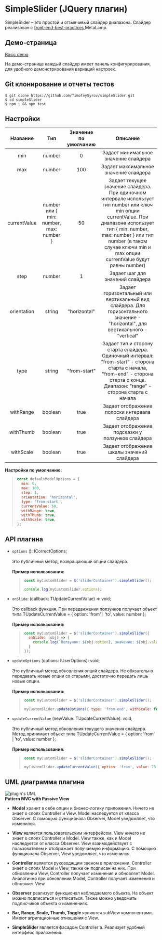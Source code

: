 # SimpleSlider (JQuery плагин)
SimpleSlider – это простой и отзывчивый слайдер диапазона. Слайдер реализован с [front-end-best-practices
](https://github.com/fullstack-development/front-end-best-practices) MetaLamp.

## Демо-страница
[Basic demo](https://timofeysyrov.github.io/simpleSlider/)

На демо-странице каждый слайдер имеет панель конфигурирования, для удобного демонстрирования вариаций настроек.

## Git клонирование и отчеты тестов
```
$ git clone https://github.com/TimofeySyrov/simpleSlider.git
$ cd simpleSlider
$ npm i && npm test
```

## Настройки
| Название  | Тип  | Значение по умолчанию | Описание |
| :------------: |:---------------:| :---------:|:--:|
| min     | number | 0 | Задает минимальное значение слайдера |
| max     | number | 100 | Задает максимальное значение слайдера |
| currentValue     | number или { min: number, max: number } | 50 | Задает текущее значение слайдера. При одиночном интервале использует тип number или ключ min опции currentValue. При диапазоне использует тип { min: number, max: number } или тип number (в таком случае ключи min и max опции currentValue будут равны number)  |
| step | number | 1 | Задает шаг для значений слайдера |
| orientation | string | "horizontal" | Задает горизонтальный или вертикальный вид слайдера. Для горизонтального значение - "horizontal", для вертикального - "vertical" |
| type | string | "from-start" | Задает тип и сторону старта слайдера. Одиночный интервал: "from-start" - сторона старта с начала, "from-end" - сторона старта с конца. Диапазон: "range" - сторона старта с начала |
| withRange | boolean | true | Задает отображение полоски интервала слайдера |
| withThumb | boolean | true | Задает отображение подсказки у ползунков слайдера |
| withScale | boolean | true | Задает отображение шкалы значений слайдера |

   **Настройки по умолчанию:**
  > ```js
  > const defaultModelOptions = {
  >   min: 0,
  >   max: 100,
  >   step: 1,
  >   orientation: 'horizontal',
  >   type: 'from-start',
  >   currentValue: 50,
  >   withRange: true,
  >   withThumb: true,
  >   withScale: true,
  > };
  > ```

## API плагина
* `options` (): ICorrectOptions;</br></br>Это публичный метод, возвращающий опции слайдера.</br></br>**Пример использования:**
  > ```js
  > const myCustomSlider = $('sliderContainer').simpleSlider();
  > 
  > console.log(myCustomSlider.options);
  > ```
* `onSlide`: (callback: TUpdateCurrentValue) => void;</br></br>Это callback функция. При передвижении ползунков получает объект типа TUpdateCurrentValue = { option: 'from' | 'to', value: number };</br></br>**Пример использования:**
  > ```js
  > const myCustomSlider = $('sliderContainer').simpleSlider({
  >   onSlide: (obj) => {
  >     console.log(`Ползунок: ${obj.option}, значение: ${obj.value}`);
  >   }
  > });
  > ```
* `updateOptions` (options: IUserOptions): void;</br></br>Это публичный метод обновления опций слайдера. Не обязательно передавать новые опции со старыми, достаточно передать лишь новые опции.</br></br>**Пример использования:**
  > ```js
  > const myCustomSlider = $('sliderContainer').simpleSlider();
  > 
  > myCustomSlider.updateOptions({ type: 'from-end', withScale: false });
  > ```
* `updateCurrentValue` (newValue: TUpdateCurrentValue): void;</br></br>Это публичный метод обновления текущего значения слайдера. Метод принимает объект типа TUpdateCurrentValue = { option: 'from' | 'to', value: number };</br></br>**Пример использования:**
  > ```js
  > const myCustomSlider = $('sliderContainer').simpleSlider();
  > 
  > myCustomSlider.updateCurrentValue({ option: 'from', value: 78 });
  > ```

## UML диаграмма плагина

<img src="https://sun9-32.userapi.com/impg/EaUxKDJuxMb4BGybp637-DDCRLi6lboUMQyUqg/pvdxOZc-imI.jpg?size=1331x1134&quality=96&sign=c623421ee4f97b90a21f907047226853&type=album" alt="plugin's UML"><img/>
</br>
**Pattern MVC with Passive View**
</br>
* **Model** хранит в себе опции и бизнес-логику приложения. Ничего не знает о слоях Controller и View. Model наследуется от класса Observer. С помощью функционала Observer, Model уведомляет, что изменился.

* **View** является пользовательским интерфейсом. View ничего не знает о слоях Controller и Model. View также, как и Model наследуется от класса Observer. View взаимодействует с пользователем и отображает получаемую информацию. С помощью функционала Observer, View уведомляет, что изменился.

* **Controller** является руководящим звеном в приложении. Controller знает о слоях Model и View, также он подписан на них. При обновлении View, Controller получает изменения и обновляет Model. Аналогично при обновлении Model, Controller получает изменения и обновляет View

* **Observer** реализует функционал наблюдаемого объекта. На объект можно подписаться и отписаться. Также можно уведомить подписчиков объекта о изменениях.

* **Bar, Range, Scale, Thumb, Toggle** являются subView компонентами. Имеют агригационные отношения с View.

* **SimpleSlider** является фасадом Controller'а. Реализует удобный интерфейс приложения.